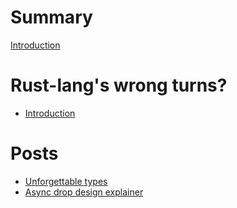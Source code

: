 # Summary

[Introduction](./README.md)

# Rust-lang's wrong turns?

- [Introduction](./rust-wrong-turns/intro.md)

# Posts

- [Unforgettable types](./myosotis.md)
- [Async drop design explainer](./async-drop-design.md)
